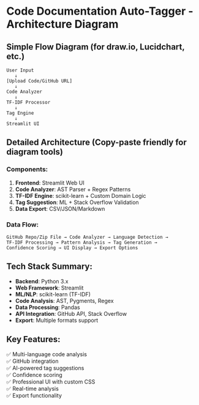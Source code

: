 # Code Documentation Auto-Tagger - Architecture Diagram

## Simple Flow Diagram (for draw.io, Lucidchart, etc.)

```
User Input
   ↓
[Upload Code/GitHub URL]
   ↓
Code Analyzer
   ↓
TF-IDF Processor
   ↓
Tag Engine
   ↓
Streamlit UI
```

## Detailed Architecture (Copy-paste friendly for diagram tools)

### Components:
1. **Frontend**: Streamlit Web UI
2. **Code Analyzer**: AST Parser + Regex Patterns  
3. **TF-IDF Engine**: scikit-learn + Custom Domain Logic
4. **Tag Suggestion**: ML + Stack Overflow Validation
5. **Data Export**: CSV/JSON/Markdown

### Data Flow:
```
GitHub Repo/Zip File → Code Analyzer → Language Detection → 
TF-IDF Processing → Pattern Analysis → Tag Generation → 
Confidence Scoring → UI Display → Export Options
```

## Tech Stack Summary:
- **Backend**: Python 3.x
- **Web Framework**: Streamlit
- **ML/NLP**: scikit-learn (TF-IDF)
- **Code Analysis**: AST, Pygments, Regex
- **Data Processing**: Pandas
- **API Integration**: GitHub API, Stack Overflow
- **Export**: Multiple formats support

## Key Features:
✅ Multi-language code analysis  
✅ GitHub integration  
✅ AI-powered tag suggestions  
✅ Confidence scoring  
✅ Professional UI with custom CSS  
✅ Real-time analysis  
✅ Export functionality